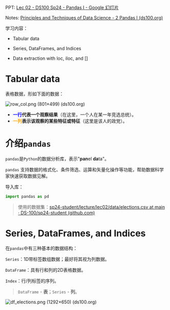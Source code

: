 PPT: [Lec 02 - DS100 Sp24 - Pandas I - Google 幻灯片](https://docs.google.com/presentation/d/1-89bVbLcggrPuTfYAt6OveeLqvw_0UH51ULKBFBulHg/edit#slide=id.SLIDES_API2090287008_0)

Notes: [Principles and Techniques of Data Science - 2 Pandas I (ds100.org)](https://ds100.org/course-notes/pandas_1/pandas_1.html)

学习内容：

- Tabular data
- Series, DataFrames, and Indices

- Data extraction with loc, iloc, and []

# Tabular data

表格数据，形如下面的数据：

![row_col.png (801×499) (ds100.org)](https://ds100.org/course-notes/pandas_1/images/row_col.png)

- **<span style="color:blue">一行</span>代表一个观察结果**（在这里，一个人在某一年竞选总统）。
- **<span style="color:orange">一列</span>表示该观察的某些特征或特征**（这里是该人的政党）。

# 介绍`pandas`

`pandas`是`Python`的数据分析库，表示"**pan**el **da**ta"。

`pandas` 支持数据的格式化、条件筛选、运算和矢量化操作等功能，帮助数据科学家快速获取数据见解。

导入库：

```python
import pandas as pd
```



> 使用的数据集：[sp24-student/lecture/lec02/data/elections.csv at main · DS-100/sp24-student (github.com)](https://github.com/DS-100/sp24-student/blob/main/lecture/lec02/data/elections.csv)

# Series, DataFrames, and Indices

在`pandas`中有三种基本的数据结构：

`Series`：1D带标签数组数据；最好将其视为列数据。

`DataFrame`：具有行和列的2D表格数据。

`Index`：行/列标签的序列。

> `DataFrame` - **表**；`Series` - **列**。

![df_elections.png (1292×650) (ds100.org)](https://ds100.org/course-notes/pandas_1/images/df_elections.png)